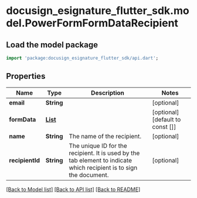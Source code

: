 # docusign_esignature_flutter_sdk.model.PowerFormFormDataRecipient

## Load the model package
```dart
import 'package:docusign_esignature_flutter_sdk/api.dart';
```

## Properties
Name | Type | Description | Notes
------------ | ------------- | ------------- | -------------
**email** | **String** |  | [optional] 
**formData** | [**List<NameValue>**](NameValue.md) |  | [optional] [default to const []]
**name** | **String** | The name of the recipient. | [optional] 
**recipientId** | **String** | The unique ID for the recipient. It is used by the tab element to indicate which recipient is to sign the document. | [optional] 

[[Back to Model list]](../README.md#documentation-for-models) [[Back to API list]](../README.md#documentation-for-api-endpoints) [[Back to README]](../README.md)


